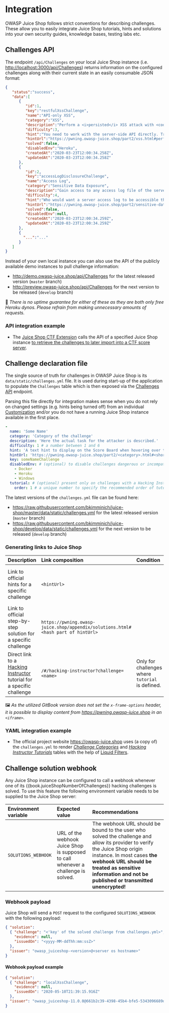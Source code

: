 # Integration

OWASP Juice Shop follows strict conventions for describing challenges.
These allow you to easily integrate Juice Shop tutorials, hints and
solutions into your own security guides, knowledge bases, testing labs
etc.

## Challenges API

The endpoint `/api/Challenges` on your local Juice Shop instance (i.e.
<http://localhost:3000/api/Challenges>) returns information on the
configured challenges along with their current state in an easily
consumable JSON format:

```json
{
   "status":"success",
   "data":[
      {
         "id":1,
         "key":"restfulXssChallenge",
         "name":"API-only XSS",
         "category":"XSS",
         "description":"Perform a <i>persisted</i> XSS attack with <code>&lt;iframe src=\"javascript:alert(`xss`)\"&gt;</code> without using the frontend application at all. <em>(This challenge is <strong>not available</strong> on Heroku!)</em>",
         "difficulty":3,
         "hint":"You need to work with the server-side API directly. Try different HTTP verbs on different entities exposed through the API.",
         "hintUrl":"https://pwning.owasp-juice.shop/part2/xss.html#perform-a-persisted-xss-attack-without-using-the-frontend-application-at-all",
         "solved":false,
         "disabledEnv":"Heroku",
         "createdAt":"2020-03-23T12:00:34.258Z",
         "updatedAt":"2020-03-23T12:00:34.258Z"
      },
      {
         "id":2,
         "key":"accessLogDisclosureChallenge",
         "name":"Access Log",
         "category":"Sensitive Data Exposure",
         "description":"Gain access to any access log file of the server.",
         "difficulty":4,
         "hint":"Who would want a server access log to be accessible through a web application?",
         "hintUrl":"https://pwning.owasp-juice.shop/part2/sensitive-data-exposure.html#gain-access-to-any-access-log-file-of-the-server",
         "solved":false,
         "disabledEnv":null,
         "createdAt":"2020-03-23T12:00:34.259Z",
         "updatedAt":"2020-03-23T12:00:34.259Z"
      },
      {
        "...":"..."
      }
   ]
}
```

Instead of your own local instance you can also use the API of the
publicly available demo instances to pull challenge information:

* <http://demo.owasp-juice.shop/api/Challenges> for the latest released
  version (`master` branch)
* <http://preview.owasp-juice.shop/api/Challenges> for the next version
  to be released (`develop` branch)

🚨 _There is no uptime guarantee for either of these as they are both
only free Heroku dynos. Please refrain from making unnecessary amounts
of requests._

### API integration example

* The
  [Juice Shop CTF Extension](https://www.npmjs.com/package/juice-shop-ctf-cli)
  calls the API of a specified Juice Shop instance
  [to retrieve the challenges to later import into a CTF score server](../part1/ctf.md#generating-challenge-import-files-with-juice-shop-ctf-cli).

## Challenge declaration file

The single source of truth for challenges in OWASP Juice Shop is its
`data/static/challenges.yml` file. It is used during start-up of the
application to populate the `Challenges` table which is then exposed via
the [Challenges API](#challenges-api) endpoint.

Parsing this file directly for integration makes sense when you do not
rely on changed settings (e.g. hints being turned off) from an
individual [Customization](../part1/customization.md#customization)
and/or you do not have a running Juice Shop instance available in the
first place.

```yaml
-
  name: 'Some Name'
  category: 'Category of the challenge'
  description: 'Here the actual task for the attacker is described.'
  difficulty: 1 # a number between 1 and 6
  hint: 'A text hint to display on the Score Board when hovering over the challenge'
  hintUrl: 'https://pwning.owasp-juice.shop/part2/<category>.html#<shortened description>'
  key: someNameChallenge
  disabledEnv: # (optional) to disable challenges dangerous or incompatible in certain environments
    - Docker
    - Heroku
    - Windows
  tutorial: # (optional) present only on challenges with a Hacking Instructor tutorial
    order: 1 # a unique number to specify the recommended order of tutorials
```

The latest versions of the `challenges.yml` file can be found here:

* <https://raw.githubusercontent.com/bkimminich/juice-shop/master/data/static/challenges.yml>
  for the latest released version (`master` branch)
* <https://raw.githubusercontent.com/bkimminich/juice-shop/develop/data/static/challenges.yml>
  for the next version to be released (`develop` branch)

### Generating links to Juice Shop

| Description                                                                                                        | Link composition                                                                 | Condition                                        | Examples                                                                                                                                                                                   |
|:-------------------------------------------------------------------------------------------------------------------|:---------------------------------------------------------------------------------|:-------------------------------------------------|:-------------------------------------------------------------------------------------------------------------------------------------------------------------------------------------------|
| Link to official hints for a specific challenge                                                                    | `<hintUrl>`                                                                      |                                                  | <https://pwning.owasp-juice.shop/part2/score-board.html#find-the-carefully-hidden-score-board-page> or <https://pwning.owasp-juice.shop/part2/xss.html#perform-a-dom-xss-attack>           |
| Link to official step-by-step solution for a specific challenge                                                    | `https://pwning.owasp-juice.shop/appendix/solutions.html#<hash part of hintUrl>` |                                                  | <https://pwning.owasp-juice.shop/appendix/solutions.html#find-the-carefully-hidden-score-board-page> or <https://pwning.owasp-juice.shop/appendix/solutions.html#perform-a-dom-xss-attack> |
| Direct link to a [Hacking Instructor](../part1/challenges.md#hacking-instructor) tutorial for a specific challenge | `/#/hacking-instructor?challenge=<name>`                                         | Only for challenges where `tutorial` is defined. | <http://localhost:3000/#/hacking-instructor?challenge=Score%20Board> or <http://preview.owasp-juice.shop/#/hacking-instructor?challenge=DOM%20XSS>                                         |

🖼️ _As the utilized GitBook version does not set the
`x-frame-options` header, it is possible to display content from
<https://pwning.owasp-juice.shop> in an `<iframe>`._

### YAML integration example

* The official project website <https://owasp-juice.shop> uses (a copy
  of) the `challenges.yml` to render
  [_Challenge Categories_](https://owasp.org/www-project-juice-shop/#div-challenges)
  and [_Hacking
  Instructor Tutorials_](https://owasp.org/www-project-juice-shop/#div-tutorials)
  tables with the help of
  [Liquid Filters](https://jekyllrb.com/docs/liquid/filters/).

## Challenge solution webhook

Any Juice Shop instance can be configured to call a webhook whenever one
of its {{book.juiceShopNumberOfChallenges}} hacking challenges is
solved. To use this feature the following environment variable needs to
be supplied to the Juice Shop server:

| Environment variable | Expected value                                                                    | Recommendations                                                                                                                                                                                                                                                     |
|:---------------------|:----------------------------------------------------------------------------------|:--------------------------------------------------------------------------------------------------------------------------------------------------------------------------------------------------------------------------------------------------------------------|
| `SOLUTIONS_WEBHOOK`  | URL of the webhook Juice Shop is supposed to call whenever a challenge is solved. | The webhook URL should be bound to the user who solved the challenge and allow its provider to verify the Juice Shop origin instance. In most cases **the webhook URL should be treated as sensitive information and not be published or transmitted unencrypted!** |

### Webhook payload

Juice Shop will send a `POST` request to the configured
`SOLUTIONS_WEBHOOK` with the following payload:

```json
{ "solution":
  { "challenge": "<'key' of the solved challenge from challenges.yml>",
    "evidence": null,
    "issuedOn": "<yyyy-MM-ddThh:mm:ssZ>"
  },
  "issuer": "owasp_juiceshop-<version>@<server os hostname>"
}
```

#### Webhook payload example

```json
{ "solution":
  { "challenge": "localXssChallenge",
    "evidence": null,
    "issuedOn": "2020-05-10T21:39:15.916Z"
  },
  "issuer": "owasp_juiceshop-11.0.0@661b2c39-4398-45b4-bfe5-5343096689d3"
}
```

